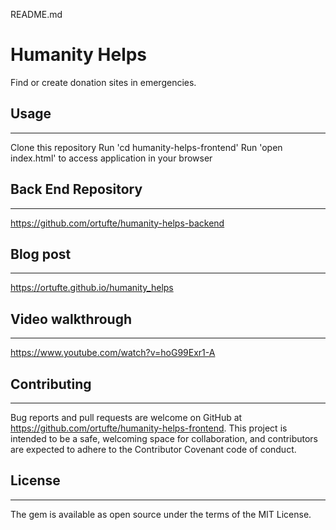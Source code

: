 README.md

# **Humanity Helps**
Find or create donation sites in emergencies.

## Usage
---
Clone this repository
Run 'cd humanity-helps-frontend'
Run 'open index.html' to access application in your browser

## Back End Repository 
---
https://github.com/ortufte/humanity-helps-backend

## Blog post
---
https://ortufte.github.io/humanity_helps

## Video walkthrough
---
https://www.youtube.com/watch?v=hoG99Exr1-A

## Contributing 
---
Bug reports and pull requests are welcome on GitHub at https://github.com/ortufte/humanity-helps-frontend. This project is intended to be a safe, welcoming space for collaboration, and contributors are expected to adhere to the Contributor Covenant code of conduct.

## License 
---
The gem is available as open source under the terms of the MIT License.